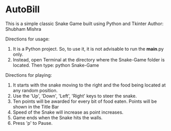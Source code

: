 # AutoBill
This is a simple classic Snake Game built using Python and Tkinter
Author: Shubham Mishra

Directions for usage:
1. It is a Python project. So, to use it, it is not advisable to run the __main__.py only.
2. Instead, open Terminal at the directory where the Snake-Game folder is located.
   Then type: 
        python Snake-Game 

Directions for playing:
1. It starts with the snake moving to the right and the food being located at any random position.
2. Use the 'Up', 'Down', 'Left', 'Right' keys to steer the snake.
3. Ten points will be awarded for every bit of food eaten. Points will be shown in the Title Bar
4. Speed of the Snake will increase as point increases.
5. Game ends when the Snake hits the walls.
6. Press 'p' to Pause.

